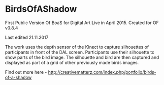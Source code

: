 # BirdsOfAShadow
First Public Version Of BoaS for Digital Art Live in April 2015. Created for OF v0.8.4

Last edited 21.11.2017

The work uses the depth sensor of the Kinect to capture silhouettes of participants in front of the DAL screen. Participants use their silhouette to show parts of the bird image. The silhouette and bird are then captured and displayed as part of a grid of other previously made birds images.

Find out more here - http://creativematterz.com/index.php/portfolio/birds-of-a-shadow
